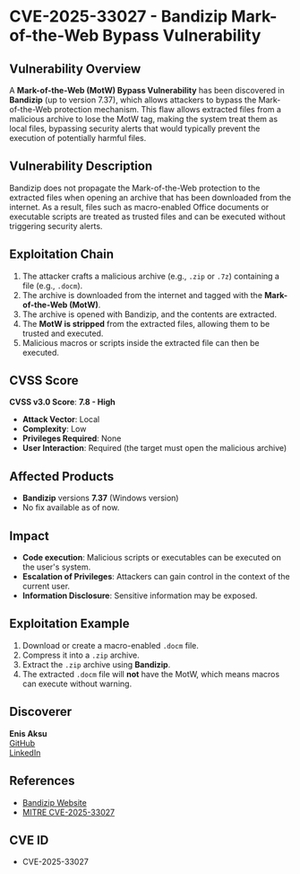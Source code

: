 # CVE-2025-33027 - Bandizip Mark-of-the-Web Bypass Vulnerability

## Vulnerability Overview
A **Mark-of-the-Web (MotW) Bypass Vulnerability** has been discovered in **Bandizip** (up to version 7.37), which allows attackers to bypass the Mark-of-the-Web protection mechanism. This flaw allows extracted files from a malicious archive to lose the MotW tag, making the system treat them as local files, bypassing security alerts that would typically prevent the execution of potentially harmful files.

## Vulnerability Description
Bandizip does not propagate the Mark-of-the-Web protection to the extracted files when opening an archive that has been downloaded from the internet. As a result, files such as macro-enabled Office documents or executable scripts are treated as trusted files and can be executed without triggering security alerts.

## Exploitation Chain
1. The attacker crafts a malicious archive (e.g., `.zip` or `.7z`) containing a file (e.g., `.docm`).
2. The archive is downloaded from the internet and tagged with the **Mark-of-the-Web (MotW)**.
3. The archive is opened with Bandizip, and the contents are extracted.
4. The **MotW is stripped** from the extracted files, allowing them to be trusted and executed.
5. Malicious macros or scripts inside the extracted file can then be executed.

## CVSS Score
**CVSS v3.0 Score**: **7.8 - High**
- **Attack Vector**: Local
- **Complexity**: Low
- **Privileges Required**: None
- **User Interaction**: Required (the target must open the malicious archive)

## Affected Products
- **Bandizip** versions **7.37** (Windows version)
- No fix available as of now.

## Impact
- **Code execution**: Malicious scripts or executables can be executed on the user's system.
- **Escalation of Privileges**: Attackers can gain control in the context of the current user.
- **Information Disclosure**: Sensitive information may be exposed.

## Exploitation Example
1. Download or create a macro-enabled `.docm` file.
2. Compress it into a `.zip` archive.
3. Extract the `.zip` archive using **Bandizip**.
4. The extracted `.docm` file will **not** have the MotW, which means macros can execute without warning.

## Discoverer
**Enis Aksu**  
[GitHub](https://github.com/EnisAksu)  
[LinkedIn](https://www.linkedin.com/in/EnisAksu/)

## References
- [Bandizip Website](https://en.bandisoft.com/bandizip/)
- [MITRE CVE-2025-33027](https://cve.mitre.org/cgi-bin/cvename.cgi?name=CVE-2025-33027)

## CVE ID
- CVE-2025-33027
